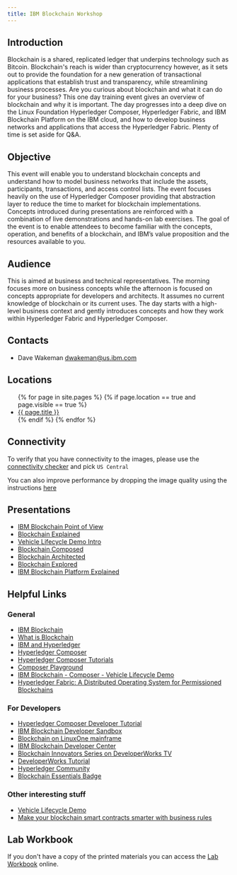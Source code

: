 ```yaml
---
title: IBM Blockchain Workshop
---
```


## Introduction
Blockchain is a shared, replicated ledger that underpins technology such as Bitcoin. Blockchain's reach is wider than cryptocurrency however, as it sets out to provide the foundation for a new generation of transactional applications that establish trust and transparency, while streamlining business processes. Are you curious about blockchain and what it can do for your business? This one day training event gives an overview of blockchain and why it is important. The day progresses into a deep dive on the Linux Foundation Hyperledger Composer, Hyperledger Fabric, and IBM Blockchain Platform on the IBM  cloud, and how to develop business networks and applications that access the Hyperledger Fabric. Plenty of time is set aside for Q&A.

## Objective
This event will enable you to understand blockchain concepts and understand how to model business networks that include the assets, participants, transactions, and access control lists. The event focuses heavily on the use of Hyperledger Composer providing that abstraction layer to reduce the time to market for blockchain implementations. Concepts introduced during presentations are reinforced with a combination of live demonstrations and hands-on lab exercises. The goal of the event is to enable attendees to become familiar with the concepts, operation, and benefits of a blockchain, and IBM’s value proposition and the resources available to you.

## Audience
This is aimed at business and technical representatives. The morning focuses more on business concepts while the afternoon is focused on concepts appropriate for developers and architects. It assumes no current knowledge of blockchain or its current uses. The day starts with a high-level business context and gently introduces concepts and how they work within Hyperledger Fabric and Hyperledger Composer. 

## Contacts
- Dave Wakeman [dwakeman@us.ibm.com](mailto:dwakeman@us.ibm.com?subject=IBM%20Blockchain%20Proof%20of%20Technology)

## Locations
<ul>
{% for page in site.pages %}
    {% if page.location == true and page.visible == true %}
    <li><a href="{{ site.baseurl }}{{ page.url }}">{{ page.title }}</a></li>
    {% endif %}
{% endfor %}
</ul>

## Connectivity
To verify that you have connectivity to the images, please use the [connectivity checker](https://cloud.skytap.com/connectivity) and pick `US Central`

You can also improve performance by dropping the image quality using the instructions [here](https://help.skytap.com/improving-browser-client-performance.html)


## Presentations
- [IBM Blockchain Point of View](http://ibm-blockchain-pot.github.io/docs/IBM-Blockchain-PoV.pdf)
- [Blockchain Explained](http://ibm-blockchain-pot.github.io/docs/Blockchain-Explained-V5.04.pdf)
- [Vehicle Lifecycle Demo Intro](http://ibm-blockchain-pot.github.io/docs/Vehicle-Lifecycle-Demo-Intro.pdf)
- [Blockchain Composed](http://ibm-blockchain-pot.github.io/docs/Blockchain-Composed-V2.07.pdf)
- [Blockchain Architected](http://ibm-blockchain-pot.github.io/docs/Blockchain-Architected-V2.02.pdf)
- [Blockchain Explored](http://ibm-blockchain-pot.github.io/docs/Blockchain-Explored-v4.02.pdf)
- [IBM Blockchain Platform Explained](http://ibm-blockchain-pot.github.io/docs/IBM-Blockchain-Platform-Explained-V1.07.pdf)

## Helpful Links
### General
- [IBM Blockchain](http://www.ibm.com/blockchain)
- [What is Blockchain](https://www.ibm.com/blockchain/what-is-blockchain.html)
- [IBM and Hyperledger](https://www.ibm.com/blockchain/hyperledger.html)
- [Hyperledger Composer](https://hyperledger.github.io/composer/)
- [Hyperledger Composer Tutorials](https://hyperledger.github.io/composer/tutorials/tutorials.html)
- [Composer Playground](http://composer-playground.mybluemix.net)
- [IBM Blockchain - Composer - Vehicle Lifecycle Demo](https://bluedemos.com/show/159)
- [Hyperledger Fabric: A Distributed Operating System for Permissioned Blockchains](https://arxiv.org/abs/1801.10228v1)

### For Developers
- [Hyperledger Composer Developer Tutorial](https://hyperledger.github.io/composer/tutorials/developer-tutorial.html)
- [IBM Blockchain Developer Sandbox](https://developer.ibm.com/blockchain/sandbox/)
- [Blockchain on LinuxOne mainframe](https://developer.ibm.com/code/patterns/run-blockchain-technology-on-a-linux-mainframe/)
- [IBM Blockchain Developer Center](https://developer.ibm.com/blockchain/)
- [Blockchain Innovators Series on DeveloperWorks TV](https://developer.ibm.com/tv/blockchain-innovators/)
- [DeveloperWorks Tutorial](https://www.ibm.com/developerworks/cloud/library/cl-model-test-your-blockchain-network-with-hyperledger-composer-playground/index.html?social_post=1136571756&fst=Learn)
- [Hyperledger Community](https://hyperledger.github.io/composer/support/support-index.html)
- [Blockchain Essentials Badge](https://developer.ibm.com/courses/all/blockchain-essentials/)

### Other interesting stuff
- [Vehicle Lifecycle Demo](https://www.youtube.com/watch?v=cNvOQp8r0xo&t=244)
- [Make your blockchain smart contracts smarter with business rules](https://www.ibm.com/developerworks/library/mw-1708-mery-blockchain/1708-mery.html)


## Lab Workbook
If you don't have a copy of the printed materials you can access the [Lab Workbook](http://ibm-blockchain-pot.github.io/docs/Blockchain-PoT-Lab-Workbook-v1.6.0.pdf) online.


